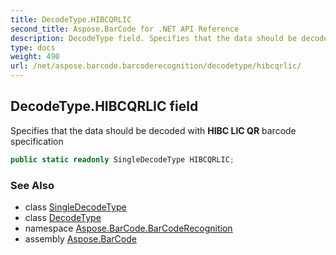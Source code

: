 ```yaml
---
title: DecodeType.HIBCQRLIC
second_title: Aspose.BarCode for .NET API Reference
description: DecodeType field. Specifies that the data should be decoded with HIBC LIC QR barcode specification
type: docs
weight: 490
url: /net/aspose.barcode.barcoderecognition/decodetype/hibcqrlic/
---
```

## DecodeType.HIBCQRLIC field

Specifies that the data should be decoded with **HIBC LIC QR** barcode specification

```csharp
public static readonly SingleDecodeType HIBCQRLIC;
```

### See Also

* class [SingleDecodeType](../../singledecodetype/)
* class [DecodeType](../)
* namespace [Aspose.BarCode.BarCodeRecognition](../../decodetype/)
* assembly [Aspose.BarCode](../../../)


